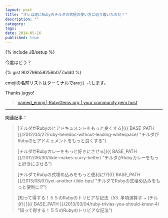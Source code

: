 ```yaml
---
layout: post
title: "オレは遂にRubyのチルダの究極の使い方に辿り着いたのだ！"
description: ""
category: 
tags: 
date: 2014-05-16
published: true
---
```

{% include JB/setup %}

今度はどう？

{% gist 902796b58256b077add0 %}

emojiの名前リストはターミナルで`emoji -l`します。

Thanks jugyo!

> [named_emoji \| RubyGems.org \| your community gem host](https://rubygems.org/gems/named_emoji "named_emoji")

---

関連記事：

> [チルダがRubyのヒアドキュメントをもっと良くする]({{ BASE_PATH }}/2012/04/27/ruby-heredoc-without-leading-whitespace/ "チルダがRubyのヒアドキュメントをもっと良くする")
> 
> [チルダがRubyカレーをもっと好きにさせる]({{ BASE_PATH }}/2012/06/30/tilde-makes-curry-better/ "チルダがRubyカレーをもっと好きにさせる")
> 
> 
> [チルダでRubyの式埋め込みをもっと便利に!?]({{ BASE_PATH }}/2013/08/07/yet-another-tilde-tips/ "チルダでRubyの式埋め込みをもっと便利に!?")
> 
> [知って得する！５５のRubyのトリビアな記法（53. 単項演算子 ~ (チルダ)）]({{ BASE_PATH }}/2013/03/04/ruby-trivias-you-should-know-4/ "知って得する！５５のRubyのトリビアな記法")
